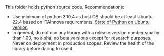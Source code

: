 This folder holds python source code.
Recommendations: 
- Use minimum of python 3.10.4 as host OS should be at least Ubuntu 22.4 based on ITAInnova requirements.
  [State of Python on Ubuntu version](https://utcc.utoronto.ca/~cks/space/blog/python/Ubuntu2204PythonState#:~:text=Ubuntu%2022.04%20comes%20with%20Python%203.10.)
- In general, do not use any library with a release version number smaller than 1.00, no alpha, no beta versions except for research purposes. Never on deployment in production scopes. Review the health of the library before daring to use it.